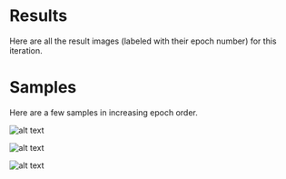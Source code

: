 # Results

Here are all the result images (labeled with their epoch number) for this iteration.

# Samples

Here are a few samples in increasing epoch order.

![alt text](https://github.com/albertgarcia7149/Undergraduate-ML-Research/blob/master/GANS/W/CapyGAN/Trial1/results/epoch100.jpg "Epoch 100")

![alt text](https://github.com/albertgarcia7149/Undergraduate-ML-Research/blob/master/GANS/W/CapyGAN/Trial1/results/epoch800.jpg "Epoch 800")

![alt text](https://github.com/albertgarcia7149/Undergraduate-ML-Research/blob/master/GANS/W/CapyGAN/Trial1/results/epoch1900.jpg "Epoch 1900")


